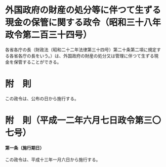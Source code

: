 # 外国政府の財産の処分等に伴つて生ずる現金の保管に関する政令（昭和三十八年政令第二百三十四号）
各省各庁の長（財政法（昭和二十二年法律第三十四号）第二十条第二項に規定する各省各庁の長をいう。）は、外国政府の財産の処分又は管理に伴つて生ずる現金を保管することができる。
# 附　則
この政令は、公布の日から施行する。
# 附　則（平成一二年六月七日政令第三〇七号）
#### 第一条（施行期日）
この政令は、平成十三年一月六日から施行する。
